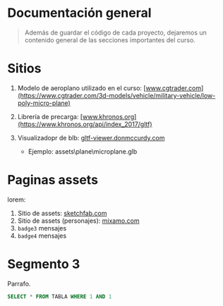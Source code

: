 # Documentación general
> Además de guardar el código de cada proyecto, dejaremos un contenido general de las secciones importantes del curso.

# Sitios

1. Modelo de aeroplano utilizado en el curso: [www.cgtrader.com](https://www.cgtrader.com/3d-models/vehicle/military-vehicle/low-poly-micro-plane)

2. Librería de precarga: [www.khronos.org](https://www.khronos.org/api/index_2017/gltf)

3. Visualizadopr de blb: [gltf-viewer.donmccurdy.com](https://gltf-viewer.donmccurdy.com/)

      * Ejemplo: assets\plane\microplane.glb


# Paginas assets

lorem:

1. Sitio de assets: [sketchfab.com](https://sketchfab.com/3d-models/stylized-ww1-plane-c4edeb0e410f46e8a4db320879f0a1db)
2. Sitio de assets (personajes): [mixamo.com](https://www.mixamo.com/#/)
3. `badge3` mensajes
4. `badge4` mensajes


# Segmento 3

Parrafo. 

```sql
SELECT * FROM TABLA WHERE 1 AND 1
```
